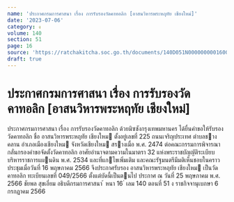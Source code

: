 ```yaml
---
name: 'ประกาศกรมการศาสนา เรื่อง การรับรองวัดคาทอลิก [อาสนวิหารพระหฤทัย เชียงใหม่]'
date: '2023-07-06'
category: ง
volume: 140
section: 51
page: 16
source: 'https://ratchakitcha.soc.go.th/documents/140D051N0000000001600.pdf'
draft: true
---
```


# ประกาศกรมการศาสนา เรื่อง การรับรองวัดคาทอลิก [อาสนวิหารพระหฤทัย เชียงใหม่]

ประกาศกรมการศาสนา เรื่อง การรับรองวัดคาทอลิก ด้วยมิซซังกรุงเทพมหานคร ได้ยื่นคําขอให้รับรองวัดคาทอลิก ชื่อ อาสนวิหารพระหฤทัย เชียงใหม ตั้งอยู่เลขที่ 225 ถนนเจริญประเทศ ตําบลชางคลาน อําเภอเมืองเชียงใหม จังหวัดเชียงใหม สรางเมื่อ พ.ศ. 2474 ต่อคณะกรรมการพิจารณากลั่นกรองคําขอจัดตั้งวัดคาทอลิก อาศัยอํานาจตามความในมาตรา 32 แห่งพระราชบัญญัติระเบียบบริหารราชการแผนดิน พ.ศ. 2534 และที่แกไขเพิ่มเติม และคณะรัฐมนตรีมีมติเห็นชอบในคราวประชุมเมื่อวันที่ 16 พฤษภาคม 2566 จึงประกาศรับรอง อาสนวิหารพระหฤทัย เชียงใหม เป็นวัดคาทอลิก ทะเบียนเลขที่ 049/2566 ตั้งแต่บัดนี้เป็นตนไป ประกาศ ณ วันที่ 25 พฤษภาคม พ.ศ. 2566 ชัยพล สุขเอี่ยม อธิบดีกรมการศาสนา ้ หนา 16 ่ เลม 140 ตอนที่ 51 ง ราชกิจจานุเบกษา 6 กรกฎาคม 2566
